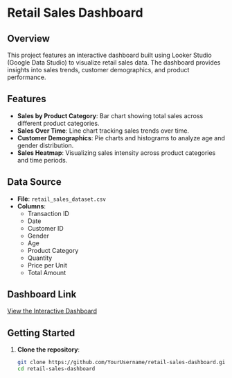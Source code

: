 # Retail Sales Dashboard

## Overview

This project features an interactive dashboard built using Looker Studio (Google Data Studio) to visualize retail sales data. The dashboard provides insights into sales trends, customer demographics, and product performance.

## Features

- **Sales by Product Category**: Bar chart showing total sales across different product categories.
- **Sales Over Time**: Line chart tracking sales trends over time.
- **Customer Demographics**: Pie charts and histograms to analyze age and gender distribution.
- **Sales Heatmap**: Visualizing sales intensity across product categories and time periods.

## Data Source

- **File**: `retail_sales_dataset.csv`
- **Columns**:
  - Transaction ID
  - Date
  - Customer ID
  - Gender
  - Age
  - Product Category
  - Quantity
  - Price per Unit
  - Total Amount

## Dashboard Link

[View the Interactive Dashboard](https://github.com/amajety1/Data-Visualization/blob/main/Untitled_Report.pdf)

## Getting Started

1. **Clone the repository**:
   ```bash
   git clone https://github.com/YourUsername/retail-sales-dashboard.git
   cd retail-sales-dashboard
